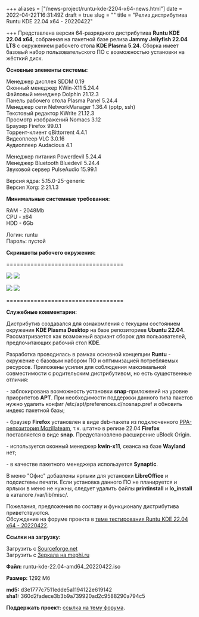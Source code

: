 +++
aliases = ["/news-project/runtu-kde-2204-x64-news.html"]
date = 2022-04-22T16:31:49Z
draft = true
slug = ""
title = "Релиз дистрибутива Runtu KDE 22.04 х64 - 20220422"

+++
Представлена версия 64-разрядного дистрибутива **Runtu KDE 22.04 х64**, собранная на пакетной базе релиза **Jammy Jellyfish 22.04 LTS** с окружением рабочего стола **KDE Plasma 5.24**. Сборка имеет базовый набор пользовательского ПО с возможностью установки на жёсткий диск.  
<!--more-->  
  
 **Основные элементы системы:**  
  
Менеджер дисплея SDDM 0.19  
Оконный менеджер KWin-X11 5.24.4  
Файловый менеджер Dolphin 21.12.3  
Панель рабочего стола Plasma Panel 5.24.4  
Менеджер сети NetworkManager 1.36.4 (pptp, ssh)  
Текстовый редактор KWrite 21.12.3  
Просмотр изображений Nomacs 3.12  
Браузер Firefox 99.0.1  
Торрент-клиент qBittorrent 4.4.1  
Видеоплеер VLC 3.0.16  
Аудиоплеер Audacious 4.1  
  
  
Менеджер питания Powerdevil 5.24.4  
Менеджер Bluetooth Bluedevil 5.24.4  
Звуковой сервер PulseAudio 15.99.1  
  
Версия ядра: 5.15.0-25-generic  
Версия Xorg: 2:21.1.3  
   
  
 **Минимальные системные требования:**  
  
RAM - 2048Mb  
CPU - x64  
HDD - 6Gb  
  
Логин: runtu  
Пароль: пустой  
  
 **Скриншоты рабочего окружения:**  
  
==================================  
  
[![](https://i.ibb.co/1bRdrzq/Screen-0.png)](https://ibb.co/1bRdrzq)    [![](https://i.ibb.co/fdtR2pH/EFI-Boot-Menu.png)](https://ibb.co/fdtR2pH)

 [![](https://i.ibb.co/4fqTk1k/Screen-1.png)](https://ibb.co/4fqTk1k)    [![](https://i.ibb.co/m5kZxs7/KDE-22-04-2.png)](https://ibb.co/m5kZxs7)  
  
==================================  
  
 **Служебные комментарии:**  
  
Дистрибутив создавался для ознакомления с текущим состоянием окружения **KDE Plasma Desktop** на базе репозиториев **Ubuntu 22.04**. Рассматривается как возможный вариант cборок для пользователей, предпочитающих рабочий стол **KDE**.   
  
Разработка проводилась в рамках основной концепции **Runtu** - окружение с базовым набором ПО и оптимизацией потребляемых ресурсов. Приложены усилия для соблюдения максимальной совместимости с родительским дистрибутивом, но есть существенные отличия:  
  
\- заблокирована возможность установки **snap**-приложений на уровне приоритетов **APT**. При необходимости поддержки данного типа пакетов нужно удалить конфиг /etc/apt/preferences.d/nosnap.pref и обновить индекс пакетной базы;  
  
\- браузер **Firefox** установлен в виде deb-пакета из подключенного [PPA-репозитория Mozillateam](https://launchpad.net/\~mozillateam/+archive/ubuntu/ppa), т.к. штатно в релизе 22.04 **Firefox** поставляется в виде **snap**. Предустановлено расширение uBlock Origin.  
  
\- используется оконный менеджер **kwin-x11**, сеанса на базе **Wayland** нет;  
  
\- в качестве пакетного менеджера используется **Synaptic**.  
  
В меню "Офис" добавлены ярлыки для установки **LibreOffice** и подсистемы печати. Если установка данного ПО не планируется и ярлыки в меню не нужны, следует удалить файлы **printinstall** и **lo_install** в каталоге /var/lib/misc/.  
  
Пожелания, предложения по составу и функционалу дистрибутива приветствуются.  
Обсуждение на форуме проекта  в [теме тестирования Runtu KDE 22.04 x64 - 20220422](https://forum.runtu.org/index.php/topic,8437.0.html).

 **Ссылки на загрузку:**  
  
Загрузить с [Sourceforge.net](https://sourceforge.net/projects/runtu/files/runtu%2022.04/KDE/runtu-kde-22.04-amd64_20220422.iso/download)  
Загрузить с [Зеркала на mephi.ru](http://mirror.mephi.ru/runtu/runtu%2022.04/KDE/runtu-kde-22.04-amd64_20220422.iso)  
  
  
**Файл:** runtu-kde-22.04-amd64_20220422.iso  
  
**Размер:** 1292 Мб  
  
  
**md5:** d3e1777c7511edde5a1194122e619142  
**sha1:** 360d2fadece3b3b9a739920ad2c9588290a794c5  
  
  
**Поддержать проект:** [ссылка на тему форума](http://forum.runtu.org/index.php/topic,188.0.html).